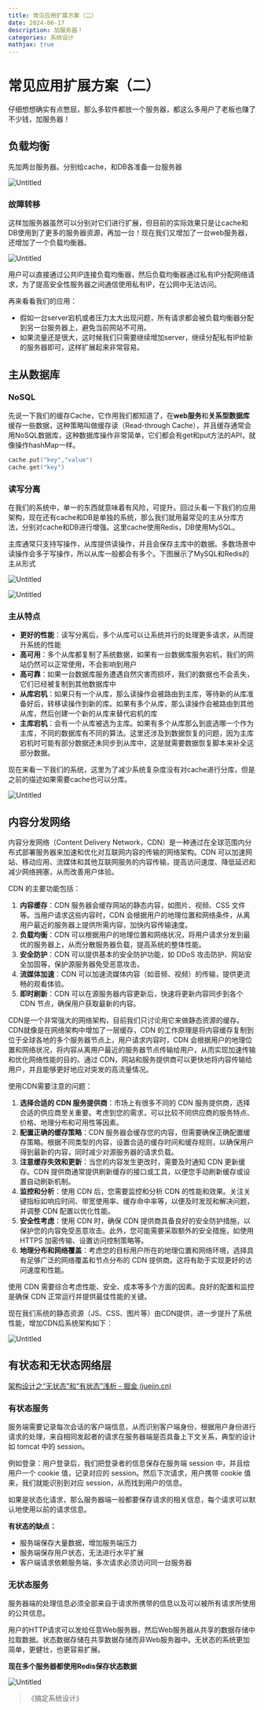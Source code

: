 ```yaml
---
title: 常见应用扩展方案（二）
date: 2024-06-17
description: 加服务器！
categories: 系统设计
mathjax: true
---
```

# 常见应用扩展方案（二）

仔细想想确实有点憋屈，那么多软件都放一个服务器，都这么多用户了老板也赚了不少钱，加服务器！

## 负载均衡

先加两台服务器。分别给cache，和DB各准备一台服务器

![Untitled](/pic/%E5%B8%B8%E8%A7%81%E5%BA%94%E7%94%A8%E6%89%A9%E5%B1%95%E6%96%B9%E6%A1%88%EF%BC%88%E4%BA%8C%EF%BC%89%204bdc96ea2a944aee97e4f49f4cf2e128/Untitled.png)

### 故障转移

这样加服务器虽然可以分别对它们进行扩展，但目前的实际效果只是让cache和DB使用到了更多的服务器资源，再加一台！现在我们又增加了一台web服务器，还增加了一个负载均衡器。

![Untitled](/pic/%E5%B8%B8%E8%A7%81%E5%BA%94%E7%94%A8%E6%89%A9%E5%B1%95%E6%96%B9%E6%A1%88%EF%BC%88%E4%BA%8C%EF%BC%89%204bdc96ea2a944aee97e4f49f4cf2e128/Untitled%201.png)

用户可以直接通过公共IP连接负载均衡器，然后负载均衡器通过私有IP分配网络请求，为了提高安全性服务器之间通信使用私有IP，在公网中无法访问。

再来看看我们的应用：

- 假如一台server宕机或者压力太大出现问题，所有请求都会被负载均衡器分配到另一台服务器上，避免当前网站不可用。
- 如果流量还是很大，这时候我们只需要继续增加server，继续分配私有IP给新的服务器即可，这样扩展起来非常容易。

## 主从数据库

### NoSQL

先说一下我们的缓存Cache，它作用我们都知道了，在**web服务**和**关系型数据库**缓存一些数据，这种策略叫做缓存读（Read-through Cache），并且缓存通常会用NoSQL数据库，这种数据库操作非常简单，它们都会有get和put方法的API，就像操作hashMap一样。

```c
cache.put("key","value")
cache.get("key")
```

### 读写分离

在我们的系统中，单一的东西就意味着有风险，可提升。回过头看一下我们的应用架构，现在还有cache和DB是单独的系统，那么我们就用最常见的主从分库方法，分别对cache和DB进行增强。这里cache使用Redis，DB使用MySQL。

主库通常只支持写操作，从库提供读操作，并且会保存主库中的数据。多数场景中读操作会多于写操作，所以从库一般都会有多个。下图展示了MySQL和Redis的主从形式

![Untitled](/pic/%E5%B8%B8%E8%A7%81%E5%BA%94%E7%94%A8%E6%89%A9%E5%B1%95%E6%96%B9%E6%A1%88%EF%BC%88%E4%BA%8C%EF%BC%89%204bdc96ea2a944aee97e4f49f4cf2e128/Untitled%202.png)

![Untitled](/pic/%E5%B8%B8%E8%A7%81%E5%BA%94%E7%94%A8%E6%89%A9%E5%B1%95%E6%96%B9%E6%A1%88%EF%BC%88%E4%BA%8C%EF%BC%89%204bdc96ea2a944aee97e4f49f4cf2e128/Untitled%203.png)

### 主从特点

- **更好的性能**：读写分离后，多个从库可以让系统并行的处理更多请求，从而提升系统的性能
- **高可用**：多个从库都复制了系统数据，如果有一台数据库服务宕机，我们的网站仍然可以正常使用，不会影响到用户
- **高可靠**：如果一台数据库服务遭遇自然灾害而损坏，我们的数据也不会丢失，它们已经被复制到其他数据库中
- **从库宕机**：如果只有一个从库，那么读操作会被路由到主库，等待新的从库准备好后，转移读操作到新的库。如果有多个从库，那么读操作会被路由到其他从库，然后创建一个新的从库来替代宕机的库
- **主库宕机**：会有一个从库被选为主库。如果有多个从库那么到底选哪一个作为主库，不同的数据库有不同的算法。这里还涉及到数据恢复的问题，因为主库宕机时可能有部分数据还未同步到从库中，这是就需要数据恢复脚本来补全这部分数据。

现在来看一下我们的系统，这里为了减少系统复杂度没有对cache进行分库，但是之前的描述如果需要cache也可以分库。

![Untitled](/pic/%E5%B8%B8%E8%A7%81%E5%BA%94%E7%94%A8%E6%89%A9%E5%B1%95%E6%96%B9%E6%A1%88%EF%BC%88%E4%BA%8C%EF%BC%89%204bdc96ea2a944aee97e4f49f4cf2e128/Untitled%204.png)

## 内容分发网络

内容分发网络（Content Delivery Network，CDN）是一种通过在全球范围内分布式部署服务器来加速和优化对互联网内容的传输的网络架构。CDN 可以加速网站、移动应用、流媒体和其他互联网服务的内容传输，提高访问速度、降低延迟和减少网络拥塞，从而改善用户体验。

CDN 的主要功能包括：

1. **内容缓存**：CDN 服务器会缓存网站的静态内容，如图片、视频、CSS 文件等。当用户请求这些内容时，CDN 会根据用户的地理位置和网络条件，从离用户最近的服务器上提供所需内容，加快内容传输速度。
2. **负载均衡**：CDN 可以根据用户的地理位置和网络状况，将用户请求分发到最优的服务器上，从而分散服务器负载，提高系统的整体性能。
3. **安全防护**：CDN 可以提供基本的安全防护功能，如 DDoS 攻击防护、网站安全加固等，保护源服务器免受恶意攻击。
4. **流媒体加速**：CDN 可以加速流媒体内容（如音频、视频）的传输，提供更流畅的观看体验。
5. **即时刷新**：CDN 可以在源服务器内容更新后，快速将更新内容同步到各个 CDN 节点，确保用户获取最新的内容。

CDN是一个非常强大的网络架构，目前我们只讨论用它来做静态资源的缓存。CDN就像是在网络架构中增加了一层缓存，CDN 的工作原理是将内容缓存复制到位于全球各地的多个服务器节点上，用户请求内容时，CDN 会根据用户的地理位置和网络状况，将内容从离用户最近的服务器节点传输给用户，从而实现加速传输和优化网络性能的目的。通过 CDN，网站和服务提供商可以更快地将内容传输给用户，并且能够更好地应对突发的高流量情况。

使用CDN需要注意的问题：

1. **选择合适的 CDN 服务提供商**：市场上有很多不同的 CDN 服务提供商，选择合适的供应商至关重要。考虑到您的需求，可以比较不同供应商的服务特点、价格、地理分布和可用性等因素。
2. **配置正确的缓存策略**：CDN 服务器会缓存您的内容，但需要确保正确配置缓存策略。根据不同类型的内容，设置合适的缓存时间和缓存规则，以确保用户得到最新的内容，同时减少对源服务器的请求负载。
3. **注意缓存失效和更新**：当您的内容发生更改时，需要及时通知 CDN 更新缓存。CDN 提供商通常提供刷新缓存的接口或工具，以便您手动刷新缓存或设置自动刷新机制。
4. **监控和分析**：使用 CDN 后，您需要监控和分析 CDN 的性能和效果。关注关键指标如响应时间、带宽使用率、缓存命中率等，以便及时发现和解决问题，并调整 CDN 配置以优化性能。
5. **安全性考虑**：使用 CDN 时，确保 CDN 提供商具备良好的安全防护措施，以保护您的内容免受恶意攻击。此外，您可能需要采取额外的安全措施，如使用 HTTPS 加密传输、设置访问控制策略等。
6. **地理分布和网络覆盖**：考虑您的目标用户所在的地理位置和网络环境，选择具有足够广泛的网络覆盖和节点分布的 CDN 提供商。这将有助于实现更好的访问速度和性能。

使用 CDN 需要综合考虑性能、安全、成本等多个方面的因素。良好的配置和监控是确保 CDN 正常运行并提供最佳性能的关键。

现在我们系统的静态资源（JS、CSS、图片等）由CDN提供，进一步提升了系统性能，增加CDN后系统架构如下：

![Untitled](/pic/%E5%B8%B8%E8%A7%81%E5%BA%94%E7%94%A8%E6%89%A9%E5%B1%95%E6%96%B9%E6%A1%88%EF%BC%88%E4%BA%8C%EF%BC%89%204bdc96ea2a944aee97e4f49f4cf2e128/Untitled%205.png)

## 有状态和无状态网络层

[架构设计之“无状态”和“有状态”浅析 - 掘金 (juejin.cn)](https://juejin.cn/post/6995012622386987038)

### 有状态服务

服务端需要记录每次会话的客户端信息，从而识别客户端身份，根据用户身份进行请求的处理，来自相同发起者的请求在服务器端是否具备上下文关系，典型的设计如 tomcat 中的 session。

例如登录：用户登录后，我们把登录者的信息保存在服务端 session 中，并且给用户一个 cookie 值，记录对应的 session。然后下次请求，用户携带 cookie 值来，我们就能识别到对应 session，从而找到用户的信息。

如果是状态化请求，那么服务器端一般都要保存请求的相关信息，每个请求可以默认地使用以前的请求信息。

**有状态的缺点：**

- 服务端保存大量数据，增加服务端压力
- 服务端保存用户状态，无法进行水平扩展
- 客户端请求依赖服务端，多次请求必须访问同一台服务器

### 无状态服务

服务器端的处理信息必须全部来自于请求所携带的信息以及可以被所有请求所使用的公共信息。

用户的HTTP请求可以发给任意Web服务器，然后Web服务器从共享的数据存储中拉取数据。状态数据存储在共享数据存储而非Web服务器中。无状态的系统更加简单，更健壮，也更容易扩展。

**现在多个服务器都使用Redis保存状态数据**

![Untitled](/pic/%E5%B8%B8%E8%A7%81%E5%BA%94%E7%94%A8%E6%89%A9%E5%B1%95%E6%96%B9%E6%A1%88%EF%BC%88%E4%BA%8C%EF%BC%89%204bdc96ea2a944aee97e4f49f4cf2e128/Untitled%206.png)

> 《搞定系统设计》
>